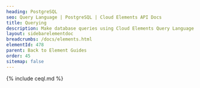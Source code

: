 ```yaml
---
heading: PostgreSQL
seo: Query Language | PostgreSQL | Cloud Elements API Docs
title: Querying
description: Make database queries using Cloud Elements Query Language.
layout: sidebarelementdoc
breadcrumbs: /docs/elements.html
elementId: 478
parent: Back to Element Guides
order: 45
sitemap: false
---
```


{% include ceql.md %}
